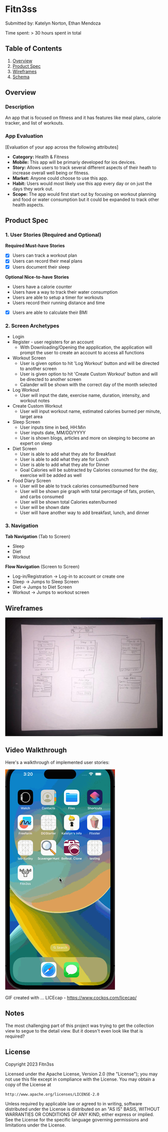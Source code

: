 # Fitn3ss

Submitted by: Katelyn Norton, Ethan Mendoza

Time spent: > 30 hours spent in total

## Table of Contents
1. [Overview](#Overview)
1. [Product Spec](#Product-Spec)
1. [Wireframes](#Wireframes)
2. [Schema](#Schema)

## Overview
### Description
An app that is focused on fitness and it has features like meal plans, calorie tracker, and list of workouts.

### App Evaluation
[Evaluation of your app across the following attributes]
- **Category:** Health & Fitness
- **Mobile:** This app will be primariy developed for ios devices. 
- **Story:** Allows users to track several different aspects of their heath to increase overall well being or fitness. 
- **Market:** Anyone could choose to use this app. 
- **Habit:** Users would most likely use this app every day or on just the days they work out. 
- **Scope:** The app would first start out by focusing on workout planning and food or water consumption but it could be expanded to track other health aspects. 

## Product Spec

### 1. User Stories (Required and Optional)

**Required Must-have Stories**

- [x] Users can track a workout plan
- [x] Users can record their meal plans
- [x] Users document their sleep

**Optional Nice-to-have Stories**

* Users have a calorie counter
* Users have a way to track their water consumption
* Users are able to setup a timer for workouts
* Users record their running distance and time
- [x] Users are able to calculate their BMI

### 2. Screen Archetypes

* Login
* Register - user registers for an account
   * With Downloading/Opening the appplication, the application will prompt the user to create an account to access all functions 
* Workout Screen
   * User is given option to hit 'Log Workout' button and will be directed to another screen
   * User is given option to hit 'Create Custom Workout' button and will be directed to another screen
   * Calander will be shown with the correct day of the month selected
* Log Workout
   * User will input the date, exercise name, duration, intensity, and workout notes
* Create Custom Workout
    * User will input workout name, estimated calories burned per minute, target area
* Sleep Screen
    * User inputs time in bed, HH:Min
    * User inputs date, MM/DD/YYYY
    * User is shown blogs, articles and more on sleeping to become an expert on sleep
* Diet Screen
    * User is able to add what they ate for Breakfast
    * User is able to add what they ate for Lunch
    * User is able to add what they ate for Dinner
    * Goal Calories will be subtracted by Calories consumed for the day, exercise will be added as well
* Food Diary Screen
    * User will be able to track calories consumed/burned here
    * User will be shown pie graph with total percntage of fats, protien, and carbs consumed
    * User will be shown total Calories eaten/burned
    * User will be shown date
    * User will have another way to add breakfast, lunch, and dinner

### 3. Navigation

**Tab Navigation** (Tab to Screen)

* Sleep
* Diet
* Workout

**Flow Navigation** (Screen to Screen)

* Log-in/Registration -> Log-in to account or create one 
* Sleep -> Jumps to Sleep Screen
* Diet -> Jumps to Diet Screen 
* Workout -> Jumps to workout screen

## Wireframes

![](wireframes.jpeg)

## Video Walkthrough
Here's a walkthrough of implemented user stories:

<img src='https://github.com/xcodeGroup3Project/Group-Project/blob/main/WalkThru.gif' title='Video Walkthrough' width='' alt='Video Walkthrough' />

GIF created with ... LICEcap - https://www.cockos.com/licecap/

## Notes
The most challenging part of this project was trying to get the collection view to segue to the detail view. But it doesn't even look like that is required?

## License
Copyright 2023 Fitn3ss

Licensed under the Apache License, Version 2.0 (the "License");
you may not use this file except in compliance with the License.
You may obtain a copy of the License at

    http://www.apache.org/licenses/LICENSE-2.0

Unless required by applicable law or agreed to in writing, software
distributed under the License is distributed on an "AS IS" BASIS,
WITHOUT WARRANTIES OR CONDITIONS OF ANY KIND, either express or implied.
See the License for the specific language governing permissions and
limitations under the License.


